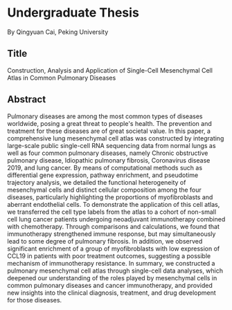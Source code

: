# Undergraduate Thesis
By Qingyuan Cai, Peking University
## Title
Construction, Analysis and Application of Single-Cell Mesenchymal Cell Atlas in Common Pulmonary Diseases
## Abstract
Pulmonary diseases are among the most common types of diseases worldwide, posing a great threat to people's health. The prevention and treatment for these diseases are of great societal value. In this paper, a comprehensive lung mesenchymal cell atlas was constructed by integrating large-scale public single-cell RNA sequencing data from normal lungs as well as four common pulmonary diseases, namely Chronic obstructive pulmonary disease, Idiopathic pulmonary fibrosis, Coronavirus disease 2019, and lung cancer. By means of computational methods such as differential gene expression, pathway enrichment, and pseudotime trajectory analysis, we detailed the functional heterogeneity of mesenchymal cells and distinct cellular composition among the four diseases, particularly highlighting the proportions of myofibroblasts and aberrant endothelial cells. To demonstrate the application of this cell atlas, we transferred the cell type labels from the atlas to a cohort of non-small cell lung cancer patients undergoing neoadjuvant immunotherapy combined with chemotherapy. Through comparisons and calculations, we found that immunotherapy strengthened immune response, but may simultaneously lead to some degree of pulmonary fibrosis. In addition, we observed significant enrichment of a group of myofibroblasts with low expression of CCL19 in patients with poor treatment outcomes, suggesting a possible mechanism of immunotherapy resistance. In summary, we constructed a pulmonary mesenchymal cell atlas through single-cell data analyses, which deepened our understanding of the roles played by mesenchymal cells in common pulmonary diseases and cancer immunotherapy, and provided new insights into the clinical diagnosis, treatment, and drug development for those diseases.
